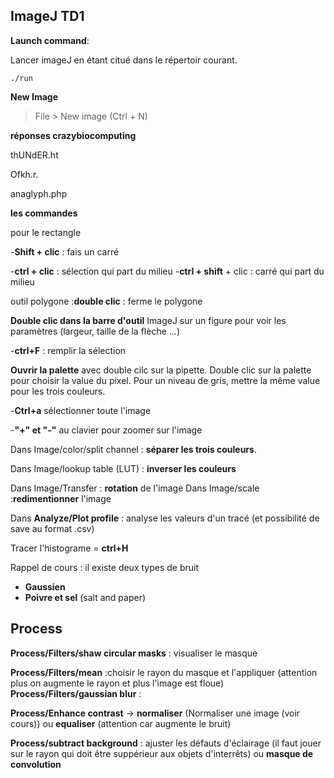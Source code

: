 ## ImageJ TD1

**Launch command**:



Lancer imageJ en étant citué dans le répertoir courant.

```console
./run
```

**New Image**
> File > New image (Ctrl + N)

**réponses crazybiocomputing**

thUNdER.ht



Ofkh.r.


anaglyph.php

**les commandes**

pour le rectangle

-**Shift + clic** : fais un carré

-**ctrl + clic** : sélection qui part du milieu
-**ctrl + shift** + clic : carré qui part du milieu



outil polygone :**double clic** : ferme le polygone

**Double clic dans la barre d'outil** ImageJ sur un figure pour voir les paramètres (largeur, taille de la flèche ...)

-**ctrl+F** : remplir la sélection

**Ouvrir la palette** avec double cilc sur la pipette. Double clic sur la palette pour choisir la value du pixel. Pour un niveau de gris, mettre la même value pour les trois couleurs.

-**Ctrl+a** sélectionner toute l'image

-**"+" et "-"** au clavier pour zoomer sur l'image

Dans Image/color/split channel : **séparer les trois couleurs**.

Dans Image/lookup table (LUT) : **inverser les couleurs**

Dans Image/Transfer : **rotation** de l'image
Dans Image/scale :**redimentionner** l'image

Dans **Analyze/Plot profile** : analyse les valeurs d'un tracé (et possibilité de save au format .csv)

Tracer l'histograme = **ctrl+H**

Rappel de cours : il existe deux types de bruit

- **Gaussien**
- **Poivre et sel** (salt and paper)

## Process

**Process/Filters/shaw circular masks** : visualiser le masque

**Process/Filters/mean** :choisir le rayon du masque et l'appliquer (attention plus on augmente le rayon et plus l'image est floue)
**Process/Filters/gaussian blur** :


**Process/Enhance contrast** -> **normaliser** (Normaliser une image (voir cours))
ou **equaliser** (attention car augmente le bruit)

**Process/subtract background** : ajuster les défauts d'éclairage (il faut jouer sur le rayon qui doit être suppérieur aux objets d'interrêts) ou **masque de convolution**
